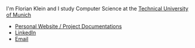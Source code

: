 I'm Florian Klein and I study Computer Science at the [Technical University of Munich](https://www.tum.de)

- [Personal Website / Project Documentations](https://florianklein.me)
- [LinkedIn](https://www.linkedin.com/in/flo-kle/)
- [Email](mailto:florianbe.klein@gmail.com)
